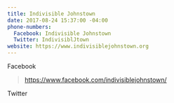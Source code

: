 ```yaml
---
title: Indivisible Johnstown
date: 2017-08-24 15:37:00 -04:00
phone-numbers:
  Facebook: Indivisible Johnstown
  Twitter: IndivisiblJtown
website: https://www.indivisiblejohnstown.org
---
```


Facebook
> https://www.facebook.com/indivisiblejohnstown/

Twitter
[](https://twitter.com/IndivisiblJtown)